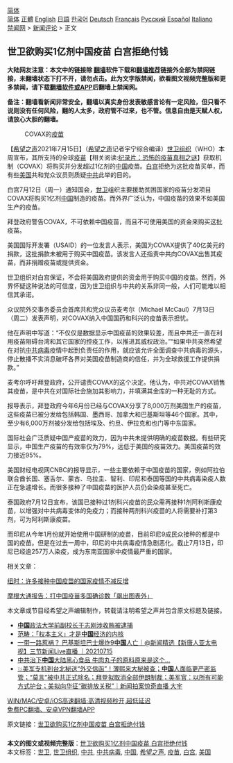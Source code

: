  <!-- 面包屑导航 --> <div class="breadcrumb"><!-- GTranslate: https://gtranslate.io/ -->  <div class="switcher notranslate">  <div class="selected">  <a href="#" onclick="return false;"> 简体</a>  </div>  <div class="option">  <a href="https://www.bannedbook.org" onclick="doGTranslate('zh-CN|zh-CN');jQuery('div.switcher div.selected a').html(jQuery(this).html());return false;" title="简体中文" class="nturl selected"> 简体</a>  <a href="https://www.bannedbook.org/zh-tw/" onclick="doGTranslate('zh-CN|zh-TW');jQuery('div.switcher div.selected a').html(jQuery(this).html());return false;" title="繁體中文" class="nturl"> 正體</a>  <a href="https://www.bannedbook.org/en/" onclick="doGTranslate('zh-CN|en');jQuery('div.switcher div.selected a').html(jQuery(this).html());return false;" title="English" class="nturl"> English</a>  <a href="https://www.bannedbook.org/ja/" onclick="doGTranslate('zh-CN|ja');jQuery('div.switcher div.selected a').html(jQuery(this).html());return false;" title="日本語" class="nturl"> 日語</a>  <a href="https://www.bannedbook.org/ko/" onclick="doGTranslate('zh-CN|ko');jQuery('div.switcher div.selected a').html(jQuery(this).html());return false;" title="한국어" class="nturl"> 한국어</a>  <a href="https://www.bannedbook.org/de/" onclick="doGTranslate('zh-CN|de');jQuery('div.switcher div.selected a').html(jQuery(this).html());return false;" title="Deutsch" class="nturl"> Deutsch</a>  <a href="https://www.bannedbook.org/fr/" onclick="doGTranslate('zh-CN|fr');jQuery('div.switcher div.selected a').html(jQuery(this).html());return false;" title="Français" class="nturl"> Français</a>  <a href="https://www.bannedbook.org/ru/" onclick="doGTranslate('zh-CN|ru');jQuery('div.switcher div.selected a').html(jQuery(this).html());return false;" title="Русский" class="nturl"> Русский</a>  <a href="https://www.bannedbook.org/es/" onclick="doGTranslate('zh-CN|es');jQuery('div.switcher div.selected a').html(jQuery(this).html());return false;" title="Español" class="nturl"> Español</a>  <a href="https://www.bannedbook.org/it/" onclick="doGTranslate('zh-CN|it');jQuery('div.switcher div.selected a').html(jQuery(this).html());return false;" title="Italiano" class="nturl"> Italiano</a>  </div>  </div>      <div class='breadcrumb-sub'><!-- Breadcrumb NavXT 6.3.0 --> <a href="https://www.bannedbook.org/" class="home">禁闻网</a> &gt; <a href="https://www.bannedbook.org/bnews/comments/" class="category">新闻评论</a> &gt; 正文</div></div><h2>世卫欲购买1亿剂中国疫苗 白宫拒绝付钱</h2> <p class="notice"><b>大陆网友注意：本文中的链接除 <a href="https://github.com/bannedbook/fanqiang" >翻墙</a>软件下载和<a href="https://github.com/killgcd/justmysocks/blob/master/README.md">翻墙推荐</a>链接外全部为禁网链接，未翻墙状态下打不开，请勿点击。此为文字版禁闻，欲看图文视频完整版和更多禁闻，请下载<a href="https://github.com/bannedbook/fanqiang">翻墙软件或APP</a>后翻墙上禁闻网。</p><p>备注：翻墙看新闻非常安全，翻墙以真实身份发表敏感言论有一定风险，但只看不说则没有任何风险，翻的人太多，政府管不过来，也不管。信息自由是天赋人权，请放心大胆的翻墙。</b></p>  <div class="entry"> <figure> <p><figcaption>COVAX的<a href="https://www.bannedbook.org/bnews/tag/%e7%96%ab%e8%8b%97/" class="st_tag internal_tag" rel="tag" title="标签 疫苗 下的日志">疫苗</a></figcaption></figure> <p>【<span class='wp_keywordlink_affiliate'><a href="https://www.soundofhope.org" title="希望之声" target="_blank">希望之声</a></span>2021年7月15日】（<a href="https://www.bannedbook.org/bnews/tag/%e5%b8%8c%e6%9c%9b%e4%b9%8b%e5%a3%b0/" class="st_tag internal_tag" rel="tag" title="标签 希望之声 下的日志">希望之声</a>记者宇宁综合编译）<a href="https://www.bannedbook.org/bnews/tag/%E4%B8%96%E5%8D%AB%E7%BB%84%E7%BB%87/" class="st_tag internal_tag" rel="tag" title="标签 世卫组织 下的日志">世卫组织</a>（WHO）本周宣布，其所支持的全球<span class='wp_keywordlink'><a href="https://www.bannedbook.org/bnews/tculture/20160630/551027.html" title="疫苗" target="_blank">疫苗</a></span>【相关阅读:<a href='https://www.bannedbook.org/bnews/topimagenews/20180408/925060.html' target='_blank'>纪录片：恐怖的疫苗真相之谜</a>】获取机制（COVAX）将购买并分发超过1亿剂的<span class='wp_keywordlink_affiliate'><a href="https://www.bannedbook.org/" title="中国" target="_blank">中国</a></span>疫苗。<a href="https://www.bannedbook.org/bnews/tag/%e7%99%bd%e5%ae%ab/" class="st_tag internal_tag" rel="tag" title="标签 白宫 下的日志">白宫</a>拒绝为这批疫苗买单，而有些<a href="https://www.bannedbook.org/bnews/tag/%e7%be%8e%e5%9b%bd/" class="st_tag internal_tag" rel="tag" title="标签 美国 下的日志">美国</a>共和党众议员则质疑<a href="https://www.bannedbook.org/bnews/tag/%e4%b8%ad%e5%85%b1/" class="st_tag internal_tag" rel="tag" title="标签 中共 下的日志">中共</a>此举的目的。</p> <p>白宫7月12日（周一）通知国会，<a href="https://www.bannedbook.org/bnews/tag/%E4%B8%96%E5%8D%AB/" class="st_tag internal_tag" rel="tag" title="标签 世卫 下的日志">世卫</a>组织主要援助贫困国家的疫苗分发项目COVAX将购买1亿剂<a href="https://www.bannedbook.org/bnews/tag/%E4%B8%AD%E5%9B%BD/" class="st_tag internal_tag" rel="tag" title="标签 中国 下的日志">中国</a>制造的疫苗。而外界广泛认为，中国疫苗的效果不如美国生产的疫苗。</p> <p>拜登政府警告COVAX，不可依赖中国疫苗，而且不可使用美国的资金来购买这批疫苗。</p> <p>美国国际开发署（USAID）的一位发言人表示，美国为COVAX提供了40亿美元的捐款，这批捐款未被用于购买中国疫苗。该发言人还指责中共向COVAX出售其疫苗，而非捐赠疫苗或提供资金。</p>  <p>世卫组织对白宫保证，不会将美国政府提供的资金用于购买中国的疫苗。然而，外界怀疑这种说法的可信度，因为世卫组织与中共的关系非同一般，人们可能难以相信其承诺。</p> <p>众议院外交事务委员会首席共和党众议员麦考尔（Michael McCaul）7月13日（周二）发表声明，对COVAX纳入中国国药和科兴的疫苗表示担忧。</p> <p>他在声明中写道：“不仅仅是数据显示中国疫苗的效果较差，而且中共还一直在利用疫苗阻碍台湾和其它国家的控疫工作，以推进其威权政治。”“如果中共突然希望在对抗<a href="https://www.bannedbook.org/bnews/tag/%e4%b8%ad%e5%85%b1%e7%97%85%e6%af%92/" class="st_tag internal_tag" rel="tag" title="标签 中共病毒 下的日志">中共病毒</a>疫情中起到负责任的作用，就应该允许全面调查中共病毒的源头，停止散播不实消息破坏各界对美国疫苗制造商的信任，并为全球救援工作提供捐款。”</p> <p>麦考尔呼吁拜登政府，公开谴责COVAX的这个决定。他认为，中共对COVAX销售其疫苗，是中共在对国际社会施加其影响力，并填满其金库的一种无耻的方式。</p>  <p>报导表示，拜登政府今年6月份已经与COVAX分享了8,000万剂美国生产的疫苗，这些疫苗已被分发给包括韩国、墨西哥、加拿大和巴基斯坦等46个国家。其中，至少有6,000万剂被分发给包括埃及、约旦、伊拉克和也门等中东国家。</p> <p>国际社会广泛质疑中国产疫苗的效力，因为中共未提供明确的疫苗数据。有些研究显示，中国生产疫苗的有效率仅为79%，远低于美国的疫苗效力。美国疫苗的效力接近95%。</p> <p>美国财经电视网CNBC的报导显示，一些主要依赖于中国疫苗的国家，例如阿拉伯联合酋长国、塞舌尔、蒙古、乌拉圭、智利、印尼和泰国等国的中共病毒染疫人数正在急遽增长。而很多接种了中国疫苗的医护人员仍会染疫甚至死亡。</p> <p>泰国政府7月12日宣布，该国已接种过1剂科兴疫苗的民众需再接种1剂阿利斯康疫苗，以增强对中共病毒变体的免疫力；而接种两剂科兴疫苗的人将需要补打第3剂，可为阿利斯康疫苗。</p>  <p>而印尼从今年1月份就开始使用中国研制的疫苗，目前印尼9成民众接种的都是中国的疫苗。但是在过去一周中，印尼的中共病毒疫情急剧恶化。截止7月13日，印尼已经逾257万人染疫，成为东南亚国家中疫情最严重的国家。</p> <p>相关文章：</p> <p><a data-ved="2ahUKEwjokJDIreTxAhWsxYsBHYz9DC0QFjABegQIAhAD" href="https://www.soundofhope.org/post/518741?lang=b5" ping="/url?sa=t&amp;source=web&amp;rct=j&amp;url=https://www.soundofhope.org/post/518741%3Flang%3Db5&amp;ved=2ahUKEwjokJDIreTxAhWsxYsBHYz9DC0QFjABegQIAhAD">纽时：许多接种中国疫苗的国家疫情不减反增</a></p> <p><a data-ved="2ahUKEwjC4MvdreTxAhWGwJQKHXCrA3sQFjAAegQIAxAD" href="https://www.soundofhope.org/post/515225?lang=b5" ping="/url?sa=t&amp;source=web&amp;rct=j&amp;url=https://www.soundofhope.org/post/515225%3Flang%3Db5&amp;ved=2ahUKEwjC4MvdreTxAhWGwJQKHXCrA3sQFjAAegQIAxAD">摩根大通报告：打中国疫苗多国确诊数「飙出图表外」</a></p>  <p>本文章或节目经希望之声编辑制作，转载请注明希望之声并包含原文标题及链接。 </p> <ul class='op-related-articles' title='相关阅读'> <li><a href='https://www.bannedbook.org/bnews/cnnews/20210715/1587614.html' target='_blank'><b>中国</b>政法大学前副校长于志刚涉收贿被逮捕</a></li> <li><a href='https://www.bannedbook.org/bnews/baitai/20210715/1587565.html' target='_blank'>范畴：「权本主义」才是<b>中国</b>经济的内核</a></li> <li><a href='https://www.bannedbook.org/bnews/bannedvideo/20210715/1587557.html' target='_blank'>一带一路惹祸？ 巴基斯坦巴士爆炸9<b>中国</b>人亡｜@新闻精选【新唐人亚太电视】三节新闻Live直播 ｜20210715</a></li> <li><a href='https://www.bannedbook.org/bnews/cbnews/20210715/1587547.html' target='_blank'>中共治下<b>中国</b>大陆黑心食品 牛肉丸子的原料原来是这个...</a></li> <li><a href='https://www.bannedbook.org/bnews/bannedvideo/20210715/1587541.html' target='_blank'>💥美军专机到台北秘送“外交信函”！薄熙来大秘被查；<b>中国</b>人面临更严密监管；“莫言”被中共正式除名；拜登拟取消全部伊朗制裁；美军官：以所有可能方式护台；美拟向华征“碳排放关税”｜新闻拍案惊奇直播 大宇</a></li> </ul> <p class="texttj"> <a href="https://github.com/bannedbook/fanqiang/wiki/V2ray%E6%9C%BA%E5%9C%BA" target="_blank">WIN/MAC/安卓/iOS高速翻墙:高清视频秒开,超低延迟</a><br/> <a href="https://github.com/bannedbook/fanqiang/wiki/%E7%A6%81%E9%97%BB%E7%BD%91%E5%AE%89%E5%8D%93%E7%BF%BB%E5%A2%99%E6%96%B0%E9%97%BBAPP" target="_blank">免费PC翻墙、安卓VPN翻墙APP</a></p><p>原文链接：<a class="src_link"  href="https://www.soundofhope.org/post/525758" target="_blank">世卫欲购买1亿剂中国疫苗 白宫拒绝付钱</a></p><a name='sharetosocial'></a>  <div style="margin-bottom:5px;padding-bottom:5px;clear:both"> <div id="archive-pix-1" class="banner-ads"> <!-- AuctionX Display platform tag START --> <div id="26318x728x90x621x_ADSLOT2" clicktrack="%%CLICK_URL_ESC%%"></div> <!-- AuctionX Display platform tag END --> </div> <div id="archive-pix-2" class="banner-ads"> <!-- AuctionX Display platform tag START --> <div id="26315x300x250x621x_ADSLOT2" clicktrack="%%CLICK_URL_ESC%%"></div> <!-- AuctionX Display platform tag END --> </div> </div>    <div id="archive-pix-1" class="banner-ads"> <!-- AuctionX Display platform tag START --> <div id="26318x728x90x621x_ADSLOT3" clicktrack="%%CLICK_URL_ESC%%"></div> <!-- AuctionX Display platform tag END --> </div> <div><b>本文的图文或视频完整版</b>：<a href='https://www.bannedbook.org/bnews/comments/20210715/1587619.html'>世卫欲购买1亿剂中国疫苗 白宫拒绝付钱</a></div>  </div><!--END ENTRY--> <div class="postfooter"> <div>本文标签：<a href="https://www.bannedbook.org/bnews/tag/%E4%B8%96%E5%8D%AB/" rel="tag">世卫</a>, <a href="https://www.bannedbook.org/bnews/tag/%E4%B8%96%E5%8D%AB%E7%BB%84%E7%BB%87/" rel="tag">世卫组织</a>, <a href="https://www.bannedbook.org/bnews/tag/%e4%b8%ad%e5%85%b1/" rel="tag">中共</a>, <a href="https://www.bannedbook.org/bnews/tag/%e4%b8%ad%e5%85%b1%e7%97%85%e6%af%92/" rel="tag">中共病毒</a>, <a href="https://www.bannedbook.org/bnews/tag/%E4%B8%AD%E5%9B%BD/" rel="tag">中国</a>, <a href="https://www.bannedbook.org/bnews/tag/%e5%b8%8c%e6%9c%9b%e4%b9%8b%e5%a3%b0/" rel="tag">希望之声</a>, <a href="https://www.bannedbook.org/bnews/tag/%e7%96%ab%e8%8b%97/" rel="tag">疫苗</a>, <a href="https://www.bannedbook.org/bnews/tag/%e7%99%bd%e5%ae%ab/" rel="tag">白宫</a>, <a href="https://www.bannedbook.org/bnews/tag/%e7%be%8e%e5%9b%bd/" rel="tag">美国</a></div>  </div><!--END POSTFOOTER--> 